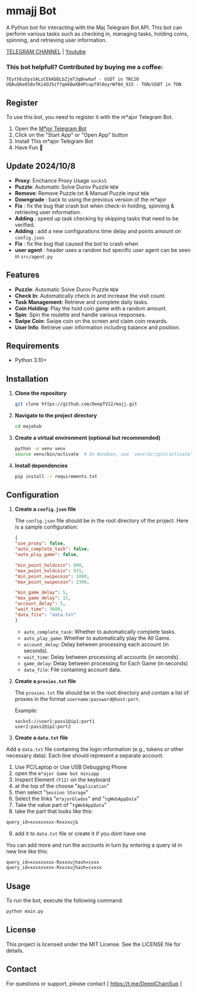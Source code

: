# mmajj Bot

A Python bot for interacting with the Maj Telegram Bot API. This bot can perform various tasks such as checking in, managing tasks, holding coins, spinning, and retrieving user information.

[TELEGRAM CHANNEL](https://t.me/DeepTV12) | [Youtube](https://www.youtube.com/@DeepT.V)

### This bot helpfull? Contributed by buying me a coffee: 
```
TEythEu5psSALzCEkKbDLbZjmT3qBnwhaf - USDT in TRC20
UQAuQ6e858xTKi4OJ5zf7qmkBwXB4Pcupf9l0oyrWf84_915 - TON/USDT in TON
```

## Register

To use this bot, you need to register it with the m*ajor Telegram Bot. 

1. Open the [M*jor Telegram Bot](https://t.me/major/start?startapp=1621112077)
2. Click on the "Start App" or "Open App" button
3. Install This m*ajor Telegram Bot
4. Have Fun 🦈

## Update 2024/10/8

- **Proxy**: Enchance Proxy Usage `socks5`
- **Puzzle**: Automatic Solve Durov Puzzle `NEW`
- **Remove**: Remove Puzzle.txt & Manual Puzzle input `NEW`
- **Downgrade** : back to using the previous version of the m*ajor
- **Fix** : fix the bug that crash bot when check-in holding, spinning & retrieving user information.
- **Adding** : speed up task checking by skipping tasks that need to be verified.
- **Adding** : add a new configurations time delay and points amount on `config.json` 
- **Fix** : fix the bug that caused the bot to crash when 
- **user agent** : header uses a random but specific user agent can be seen in `src/agent.py`

## Features

- **Puzzle**: Automatic Solve Durov Puzzle `NEW`
- **Check In**: Automatically check in and increase the visit count.
- **Task Management**: Retrieve and complete daily tasks.
- **Coin Holding**: Play the hold coin game with a random amount.
- **Spin**: Spin the roulette and handle various responses.
- **Swipe Coin**: Swipe coin on the screen and claim coin rewards.
- **User Info**: Retrieve user information including balance and position.

## Requirements

- Python 3.10+

## Installation

1. **Clone the repository**

    ```bash
    git clone https://github.com/DeepTV12/majj.git
    ```

2. **Navigate to the project directory**

    ```bash
    cd majohub
    ```

3. **Create a virtual environment (optional but recommended)**

    ```bash
    python -m venv venv
    source venv/bin/activate  # On Windows, use `venv\Scripts\activate`
    ```

4. **Install dependencies**

    ```bash
    pip install -r requirements.txt
    ```

## Configuration

1. **Create a `config.json` file**

    The `config.json` file should be in the root directory of the project. Here is a sample configuration:

    ```json
    {
    "use_proxy": false,
    "auto_complete_task": false,
    "auto_play_game": false,

    "min_point_holdcoin": 800,
    "max_point_holdcoin": 915,
    "min_point_swipecoin": 1000,
    "max_point_swipecoin": 2300,

    "min_game_delay": 5,
    "max_game_delay": 15,
    "account_delay": 5,
    "wait_time": 3600,
    "data_file": "data.txt"
    }

    ```

    - `auto_complete_task`: Whether to automatically complete tasks.
    - `auto_play_game`: Whether to automatically play the All Game.
    - `account_delay`: Delay between processing each account (in seconds).
    - `wait_time`: Delay between processing all accounts (in seconds).
    - `game_delay`: Delay between processing for Each Game (in seconds)
    - `data_file`: File containing account data.

2. **Create a `proxies.txt` file**

    The `proxies.txt` file should be in the root directory and contain a list of proxies in the format `username:password@host:port`.

    Example:

    ```
    socks5://user1:pass1@ip1:port1
    user2:pass2@ip2:port2
    ```

3. **Create a `data.txt` file**

  Add a `data.txt` file containing the login information (e.g., tokens or other necessary data). Each line should represent a separate account.
  1. Use PC/Laptop or Use USB Debugging Phone
  2. open the `m*ajor Game bot miniapp`
  3. Inspect Element `(F12)` on the keyboard
  4. at the top of the choose "`Application`" 
  5. then select "`Session Storage`" 
  6. Select the links "`m*ajorGlados`" and "`tgWebAppData`"
  7. Take the value part of "`tgWebAppData`"
  8. take the part that looks like this: 

```txt 
query_id=xxxxxxxxx-Rxxxxuj&
```
9. add it to `data.txt` file or create it if you dont have one

You can add more and run the accounts in turn by entering a query id in new line like this:
```txt
query_id=xxxxxxxxx-Rxxxxujhash=cxxx
query_id=xxxxxxxxx-Rxxxxujhash=cxxxx
```

## Usage

To run the bot, execute the following command:

```bash
python main.py
```

## License
This project is licensed under the MIT License. See the LICENSE file for details.

## Contact
For questions or support, please contact [ https://t.me/DeeplChainSup ]
